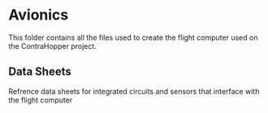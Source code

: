 # Avionics
This folder contains all the files used to create the flight computer used on the ContraHopper project. 


## Data Sheets
Refrence data sheets for integrated circuits and sensors that interface with the flight computer
